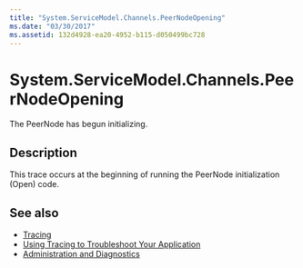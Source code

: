 ```yaml
---
title: "System.ServiceModel.Channels.PeerNodeOpening"
ms.date: "03/30/2017"
ms.assetid: 132d4928-ea20-4952-b115-d050499bc728
---
```

# System.ServiceModel.Channels.PeerNodeOpening
The PeerNode has begun initializing.  
  
## Description  
 This trace occurs at the beginning of running the PeerNode initialization (Open) code.  
  
## See also

- [Tracing](index.md)
- [Using Tracing to Troubleshoot Your Application](using-tracing-to-troubleshoot-your-application.md)
- [Administration and Diagnostics](../index.md)
